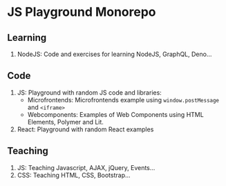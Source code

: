 # JS Playground Monorepo

## Learning

1. NodeJS: Code and exercises for learning NodeJS, GraphQL, Deno...

## Code

1. JS: Playground with random JS code and libraries:
   - Microfrontends: Microfrontends example using `window.postMessage` and `<iframe>`
   - Webcomponents: Examples of Web Components using HTML Elements, Polymer and Lit.
2. React: Playground with random React examples

## Teaching

1. JS: Teaching Javascript, AJAX, jQuery, Events...
2. CSS: Teaching HTML, CSS, Bootstrap...
   
